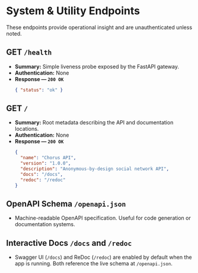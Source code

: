 # System & Utility Endpoints

These endpoints provide operational insight and are unauthenticated unless noted.

## GET `/health`

- **Summary:** Simple liveness probe exposed by the FastAPI gateway.
- **Authentication:** None
- **Response — `200 OK`**
  ```json
  { "status": "ok" }
  ```

## GET `/`

- **Summary:** Root metadata describing the API and documentation locations.
- **Authentication:** None
- **Response — `200 OK`**
  ```json
  {
    "name": "Chorus API",
    "version": "1.0.0",
    "description": "Anonymous-by-design social network API",
    "docs": "/docs",
    "redoc": "/redoc"
  }
  ```

## OpenAPI Schema `/openapi.json`

- Machine-readable OpenAPI specification. Useful for code generation or
  documentation systems.

## Interactive Docs `/docs` and `/redoc`

- Swagger UI (`/docs`) and ReDoc (`/redoc`) are enabled by default when the app
  is running. Both reference the live schema at `/openapi.json`.
